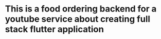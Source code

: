 # This is a food ordering backend for a youtube service about creating full stack flutter application

